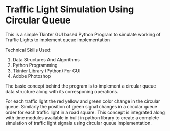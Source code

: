 # Traffic Light Simulation Using Circular Queue

This is a simple Tkinter GUI based Python Program to simulate working of Traffic Lights to implement queue implementation

Technical Skills Used:

1. Data Structures And Algorithms
2. Python Programming
3. Tkinter Library (Python) For GUI
4. Adobe Photoshop


The basic concept behind the program is to implement a circular queue data structure along with its corresponing operations.

For each traffic light the red yellow and green color change in the circular queue. Similarly the position of green signal changes
in a circular queue order for each traffic light in a road square. This concept is integrated along with time modules available in 
built in python library to create a complete simulation of traffic light signals using circular queue implementation. 
